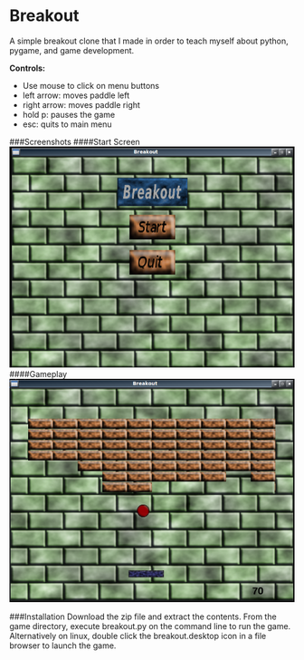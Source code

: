 Breakout 
========

A simple breakout clone that I made in order to teach
myself about python, pygame, and game development.

**Controls:** 
- Use mouse to click on menu buttons
- left arrow: moves paddle left
- right arrow: moves paddle right
- hold p: pauses the game
- esc: quits to main menu

###Screenshots
####Start Screen
![Start](screenshots/start_scrot.png "Start")
####Gameplay
![Breakout](screenshots/breakout_scrot.png "Breakout")

###Installation
Download the zip file and extract the contents. From the game
directory, execute breakout.py on the command line to run the
game. Alternatively on linux, double click the breakout.desktop
icon in a file browser to launch the game.
